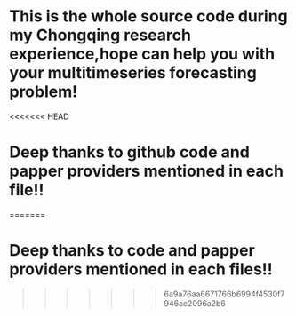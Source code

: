 # This is the whole source code during my Chongqing research experience,hope can help you with your multitimeseries forecasting problem!
<<<<<<< HEAD
# Deep thanks to github code and papper providers mentioned in each file!!
=======
# Deep thanks to code and papper providers mentioned in each files!!

>>>>>>> 6a9a76aa6671766b6994f4530f7946ac2096a2b6
